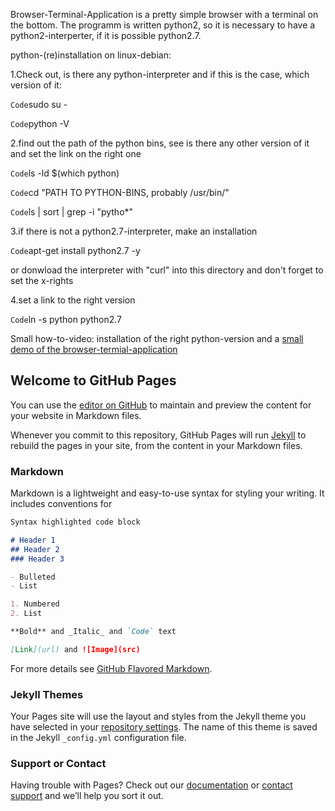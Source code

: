 Browser-Terminal-Application is a pretty simple browser with a terminal on the bottom. The programm is written python2, so it is necessary to have a python2-interperter, if it is possible python2.7.

python-(re)installation on linux-debian:

1.Check out, is there any python-interpreter and if this is the case, which version of it:

`Code`sudo su - 

`Code`python -V

2.find out the path of the python bins, see is there any other version of it and set the link on the right one

`Code`ls -ld $(which python)

`Code`cd "PATH TO PYTHON-BINS, probably /usr/bin/"

`Code`ls | sort | grep -i "pytho*"

3.if there is not a python2.7-interpreter, make an installation

`Code`apt-get install python2.7 -y

or donwload the interpreter with "curl" into this directory and don't forget to set the x-rights

4.set a link to the right version

`Code`ln -s python python2.7

Small how-to-video: installation of the right python-version and a [small demo of the browser-termial-application](http://www.green-homepages.de/#brow_term) 


## Welcome to GitHub Pages

You can use the [editor on GitHub](https://github.com/denikom72/browser-terminal-application/edit/master/README.md) to maintain and preview the content for your website in Markdown files.

Whenever you commit to this repository, GitHub Pages will run [Jekyll](https://jekyllrb.com/) to rebuild the pages in your site, from the content in your Markdown files.

### Markdown

Markdown is a lightweight and easy-to-use syntax for styling your writing. It includes conventions for

```markdown
Syntax highlighted code block

# Header 1
## Header 2
### Header 3

- Bulleted
- List

1. Numbered
2. List

**Bold** and _Italic_ and `Code` text

[Link](url) and ![Image](src)
```

For more details see [GitHub Flavored Markdown](https://guides.github.com/features/mastering-markdown/).

### Jekyll Themes

Your Pages site will use the layout and styles from the Jekyll theme you have selected in your [repository settings](https://github.com/denikom72/browser-terminal-application/settings). The name of this theme is saved in the Jekyll `_config.yml` configuration file.

### Support or Contact

Having trouble with Pages? Check out our [documentation](https://help.github.com/categories/github-pages-basics/) or [contact support](https://github.com/contact) and we’ll help you sort it out.
